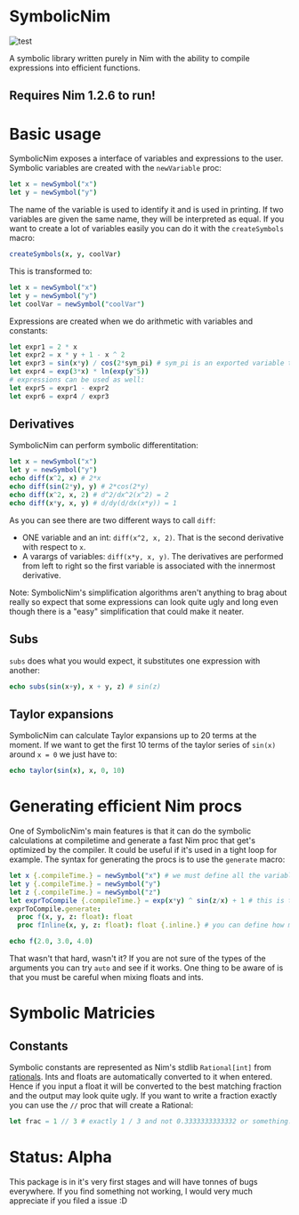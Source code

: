 # SymbolicNim

![test](https://github.com/HugoGranstrom/symbolicnim/workflows/test/badge.svg)

A symbolic library written purely in Nim with the ability to compile expressions into efficient functions.

## Requires Nim 1.2.6 to run!

# Basic usage
SymbolicNim exposes a interface of variables and expressions to the user. Symbolic variables are created with the `newVariable` proc:
```nim
let x = newSymbol("x")
let y = newSymbol("y")
```
The name of the variable is used to identify it and is used in printing. If two variables are given the same name, they will be interpreted as equal. If you want to create a lot of variables easily you can do it with the `createSymbols` macro:
```nim
createSymbols(x, y, coolVar)
```
This is transformed to:
```nim
let x = newSymbol("x")
let y = newSymbol("y")
let coolVar = newSymbol("coolVar")
```
Expressions are created when we do arithmetic with variables and constants:
```nim
let expr1 = 2 * x
let expr2 = x * y + 1 - x ^ 2
let expr3 = sin(x*y) / cos(2*sym_pi) # sym_pi is an exported variable that SymbolicNim interprets as pi.
let expr4 = exp(3*x) * ln(exp(y^5))
# expressions can be used as well:
let expr5 = expr1 - expr2
let expr6 = expr4 / expr3
```

## Derivatives
SymbolicNim can perform symbolic differentitation:
```nim
let x = newSymbol("x")
let y = newSymbol("y")
echo diff(x^2, x) # 2*x
echo diff(sin(2*y), y) # 2*cos(2*y)
echo diff(x^2, x, 2) # d^2/dx^2(x^2) = 2
echo diff(x*y, x, y) # d/dy(d/dx(x*y)) = 1
```
As you can see there are two different ways to call `diff`:
- ONE variable and an int: `diff(x^2, x, 2)`. That is the second derivative with respect to `x`.
- A varargs of variables: `diff(x*y, x, y)`. The derivatives are performed from left to right so the first variable is associated with the innermost derivative. 

Note: SymbolicNim's simplification algorithms aren't anything to brag about really so expect that some expressions can look quite ugly and long even though there is a "easy" simplification that could make it neater.

## Subs
`subs` does what you would expect, it substitutes one expression with another:
```nim
echo subs(sin(x+y), x + y, z) # sin(z)
```

## Taylor expansions
SymbolicNim can calculate Taylor expansions up to 20 terms at the moment. If we want to get the first 10 terms of the taylor series of `sin(x)` around `x = 0` we just have to:
```nim
echo taylor(sin(x), x, 0, 10)
```

# Generating efficient Nim procs
One of SymbolicNim's main features is that it can do the symbolic calculations at compiletime and generate a fast Nim proc that get's optimized by the compiler. It could be useful if it's used in a tight loop for example. The syntax for generating the procs is to use the `generate` macro:
```nim
let x {.compileTime.} = newSymbol("x") # we must define all the variables we want to use at compileTime with the {.compileTime.} pragma.
let y {.compileTime.} = newSymbol("y")
let z {.compileTime.} = newSymbol("z")
let exprToCompile {.compileTime.} = exp(x*y) ^ sin(z/x) + 1 # this is the expression we want to generate into a function
exprToCompile.generate:
  proc f(x, y, z: float): float
  proc fInline(x, y, z: float): float {.inline.} # you can define how many procs as you want with pragmas and different types

echo f(2.0, 3.0, 4.0)
```
That wasn't that hard, wasn't it? If you are not sure of the types of the arguments you can try `auto` and see if it works. One thing to be aware of is that you must be careful when mixing floats and ints. 

# Symbolic Matricies


## Constants
Symbolic constants are represented as Nim's stdlib `Rational[int]` from [rationals](https://nim-lang.org/docs/rationals.html). Ints and floats are automatically converted to it when entered. Hence if you input a float it will be converted to the best matching fraction and the output may look quite ugly. If you want to write a fraction exactly you can use the `//` proc that will create a Rational:
```nim
let frac = 1 // 3 # exactly 1 / 3 and not 0.3333333333332 or something.
```

# Status: Alpha
This package is in it's very first stages and will have tonnes of bugs everywhere. If you find something not working, I would very much appreciate if you filed a issue :D
